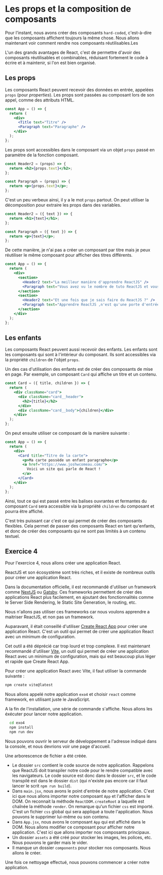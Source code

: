 # Les props et la composition de composants

Pour l'instant, nous avons créer des composants `hard-coded`, c'est-à-dire que les composants affichent toujours la même chose. Nous allons maintenant voir comment rendre nos composants réutilisables.Les

L'un des grands avantages de React, c'est de permettre d'avoir des composants réutilisables et combinables, réduisant fortement le code à écrire et à maintenir, si l'on est bien organisé.

## Les props

Les composants React peuvent recevoir des données en entrée, appelées `props` (pour _properties_). Les props sont passées au composant lors de son appel, comme des attributs HTML.

```jsx
const App = () => {
  return (
    <div>
      <Title text="Titre" />
      <Paragraph text="Paragraphe" />
    </div>
  );
};
```

Les props sont accessibles dans le composant via un objet `props` passé en paramètre de la fonction composant.

```jsx
const Header2 = (props) => {
  return <h2>{props.text}</h2>;
};

const Paragraph = (props) => {
  return <p>{props.text}</p>;
};
```

C'est un peu verbeux ainsi, il y a le mot `props` partout. On peut utiliser la décomposition pour extraire les props dans des variables.

```jsx
const Header2 = ({ text }) => {
  return <h1>{text}</h1>;
};

const Paragraph = ({ text }) => {
  return <p>{text}</p>;
};
```

De cette manière, je n'ai pas a créer un composant par titre mais je peux réutiliser le même composant pour afficher des titres différents.

```jsx
const App = () => {
  return (
    <div>
      <section>
        <Header2 text="La meilleur manière d'apprendre ReactJS" />
        <Paragraph text="Vous avez vu le nombre de tuto ReactJS et vous vous demandez pourquoi les gens veulent apprendre ça ? On va voir cela ensemble !" />
      </section>
      <section>
        <Header2 text="Et une fois que je sais faire du ReactJS ?" />
        <Paragraph text="Apprendre ReactJS ,n'est qu'une porte d'entrée dans le monde fabuleux de ReactJS. Vous pouvez ensuite utiliser Typescript avec React, mais aussi apprendre a utiliser NextJS, un framework basé sur React et qui permet de faire du ServerSideRendering, entre autres choses !" />
      </section>
    </div>
  );
};
```

## Les enfants

Les composants React peuvent aussi recevoir des enfants. Les enfants sont les composants qui sont à l'intérieur du composant. Ils sont accessibles via la propriété `children` de l'objet `props`.

Un des cas d'utilisation des enfants est de créer des composants de mise en page. Par exemple, un composant `Card` qui affiche un titre et un contenu.

```jsx
const Card = ({ title, children }) => {
  return (
    <div className="card">
      <div className="card__header">
        <h2>{title}</h2>
      </div>
      <div className="card__body">{children}</div>
    </div>
  );
};
```

On peut ensuite utiliser ce composant de la manière suivante :

```jsx
const App = () => {
  return (
    <div>
      <Card title="Titre de la carte">
        <p>Ma carte possède un enfant paragraphe</p>
        <a href="https://www.joshwcomeau.com/">
          Voici un site qui parle de React !
        </a>
      </Card>
    </div>
  );
};
```

Ainsi, tout ce qui est passé entre les balises ouvrantes et fermantes du composant `Card` sera accessible via la propriété `children` du composant et pourra être affiché.

C'est très puissant car c'est ce qui permet de créer des composants flexibles. Cela permet de passer des composants React en tant qu'enfants, et donc de créer des composants qui ne sont pas limités à un contenu textuel.

## Exercice 4

Pour l'exercice 4, nous allons créer une application React.

ReactJS et son écosystème sont très riches, et il existe de nombreux outils pour créer une application React.

Dans la documentation officielle, il est recommandé d'utiliser un framework comme [NextJS](https://nextjs.org/) ou [Gatsby](https://www.gatsbyjs.com/). Ces frameworks permettent de créer des applications React plus facilement, en ajoutant des fonctionnalités comme le Server Side Rendering, le Static Site Generation, le routing, etc.

Nous n'allons pas utiliser ces frameworks car nous voulons apprendre a maitriser ReactJS, et non pas un framework.

Auparavant, il était conseillé d'utiliser [Create React App](https://create-react-app.dev/) pour créer une application React. C'est un outil qui permet de créer une application React avec un minimum de configuration.

Cet outil a été déprécié car trop lourd et trop complexe. Il est maintenant recommandé d'utiliser [Vite](https://vitejs.dev/), un outil qui permet de créer une application React avec un minimum de configuration, mais qui est beaucoup plus léger et rapide que Create React App.

Pour créer une application React avec Vite, il faut utiliser la commande suivante :

```bash
npm create vite@latest
```

Nous allons appelé notre application `exo4` et choisir `react` comme framework, en utilisant juste le JavaScript.

A la fin de l'installation, une série de commande s'affiche. Nous allons les éxécuter pour lancer notre application.

```bash
  cd exo4
  npm install
  npm run dev
```

Nous pouvons ouvrir le serveur de développement a l'adresse indiqué dans la console, et nous devrions voir une page d'accueil.

Une arborescence de fichier a été créée.

- Le dossier `src` contient le code source de notre application. Rappelons que ReactJS doit transpiler notre code pour le rendre compatible avec les navigateurs. Le code source est donc dans le dossier `src`, et le code transpilé est dans le dossier `dist` (qui n'existe pas encore car il faut lancer le scrit `npm run build`).
- Dans `main.jsx`, nous avons le point d'entrée de notre application. C'est ici que nous allons importer notre composant `App` et l'afficher dans le DOM. On reconnait la méthode `ReactDOM.createRoot` a laquelle est chaînée la méthode `render`.
  On remarque qu'un fichier `css` est importé. C'est un fichier `css` global qui sera appliqué a toute l'application. Nous pouvons le supprimer lui-même ou son contenu.
- Dans `App.jsx`, nous avons le composant `App` qui est affiché dans le DOM. Nous allons modifier ce composant pour afficher notre application. C'est ici que allons importer nos composants principaux.
- Un dossier `assets` a été créé pour stocker les images, les polices, etc. Nous pouvons le garder mais le vider.
- Il manque un dossier `components` pour stocker nos composants. Nous allons le créer.

Une fois ce nettoyage effectué, nous pouvons commencer a créer notre application.
